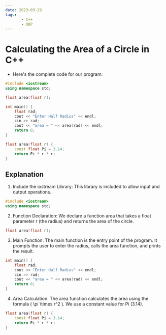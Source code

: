 ```yaml
---
date: 2023-03-29
tags:
       - C++
       - OOP
---
```

# Calculating the Area of a Circle in C++
- Here's the complete code for our program:
```cpp
#include <iostream>
using namespace std;

float area(float r);

int main() {
    float rad;
    cout << "Enter Half Radius" << endl;
    cin >> rad;
    cout << "area = " << area(rad) << endl;
    return 0;
}

float area(float r) {
    const float Pi = 3.14;
    return Pi * r * r;
}
```
## Explanation
1. Include the iostream Library: This library is included to allow input and output operations.
```cpp
#include <iostream>
using namespace std;
```
2. Function Declaration: We declare a function area that takes a float parameter r (the radius) and returns the area of the circle.
```cpp
float area(float r);
```
3. Main Function: The main function is the entry point of the program. It prompts the user to enter the radius, calls the area function, and prints the result.
```cpp
int main() {
    float rad;
    cout << "Enter Half Radius" << endl;
    cin >> rad;
    cout << "area = " << area(rad) << endl;
    return 0;
}
```
4. Area Calculation: The area function calculates the area using the formula ( \pi \times r^2 ). We use a constant value for Pi (3.14).
```cpp
float area(float r) {
    const float Pi = 3.14;
    return Pi * r * r;
}
```